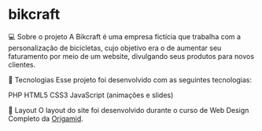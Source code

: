 # bikcraft
 
💻 Sobre o projeto
A Bikcraft é uma empresa fictícia que trabalha com a personalização de bicicletas, cujo objetivo era o de aumentar seu faturamento por meio de um website, divulgando seus produtos para novos clientes.

🚀 Tecnologias
Esse projeto foi desenvolvido com as seguintes tecnologias:

PHP
HTML5
CSS3
JavaScript (animações e slides)

🔖 Layout 
O layout do site foi desenvolvido durante o curso de Web Design Completo da [Origamid](https://www.origamid.com/curso/wordpress-como-cms).


